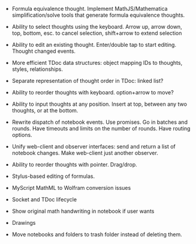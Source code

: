 
* Formula equivalence thought. Implement MathJS/Mathematica simplification/solve tools that generate formula equivalence thoughts.
* Ability to select thoughts using the keyboard. Arrow up, arrow down, top, bottom, esc. to cancel selection, shift+arrow to extend selection
* Ability to edit an existing thought. Enter/double tap to start editing. Thought changed events.
* More efficient TDoc data structures: object mapping IDs to thoughts, styles, relationships.
* Separate representation of thought order in TDoc: linked list?
* Ability to reorder thoughts with keyboard. option+arrow to move?
* Ability to input thoughts at any position. Insert at top, between any two thoughts, or at the bottom.
* Rewrite dispatch of notebook events. Use promises. Go in batches and rounds. Have timeouts and limits on the number of rounds. Have routing options.
* Unify web-client and observer interfaces: send and return a list of notebook changes. Make web-client just another observer.
* Ability to reorder thoughts with pointer. Drag/drop.
* Stylus-based editing of formulas.

* MyScript MathML to Wolfram conversion issues
* Socket and TDoc lifecycle
* Show original math handwriting in notebook if user wants
* Drawings
* Move notebooks and folders to trash folder instead of deleting them.
